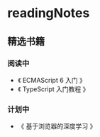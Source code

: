 # readingNotes

## 精选书籍

### 阅读中

+ 《 ECMAScript 6 入门 》
+ 《 TypeScript 入门教程 》

### 计划中

+ 《 基于浏览器的深度学习 》